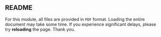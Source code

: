## README
For this module, all files are provided in `PDF` format. Loading the entire document may take some time. If you experience significant delays, please try **reloading** the page. Thank you.
